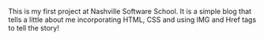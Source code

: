 This is my first project at Nashville Software School.  It is a simple blog that tells a little about me incorporating HTML, CSS and using IMG and Href tags to tell the story!
